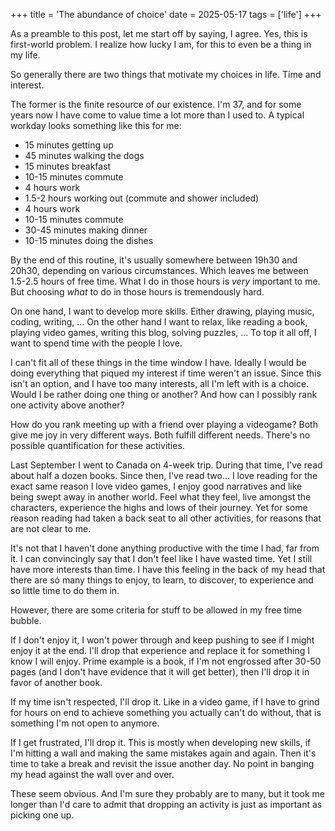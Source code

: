 +++
title = 'The abundance of choice'
date = 2025-05-17
tags = ['life']
+++

As a preamble to this post, let me start off by saying, I agree. Yes, this is first-world problem. I realize how lucky I am, for this to even be a thing in my life.

So generally there are two things that motivate my choices in life. Time and interest. 

The former is the finite resource of our existence. I'm 37, and for some years now I have come to value time a lot more than I used to. A typical workday looks something like this for me:
- 15 minutes getting up
- 45 minutes walking the dogs
- 15 minutes breakfast
- 10-15 minutes commute
- 4 hours work
- 1.5-2 hours working out (commute and shower included)
- 4 hours work
- 10-15 minutes commute
- 30-45 minutes making dinner
- 10-15 minutes doing the dishes

By the end of this routine, it's usually somewhere between 19h30 and 20h30, depending on various circumstances. Which leaves me between 1.5-2.5 hours of free time. What I do in those hours is _very_ important to me. But choosing _what_ to do in those hours is tremendously hard.

On one hand, I want to develop more skills. Either drawing, playing music, coding, writing, ... On the other hand I want to relax, like reading a book, playing video games, writing this blog, solving puzzles, ... To top it all off, I want to spend time with the people I love. 

I can't fit all of these things in the time window I have. Ideally I would be doing everything that piqued my interest if time weren't an issue. Since this isn't an option, and I have too many interests, all I'm left with is a choice. Would I be rather doing one thing or another? And how can I possibly rank one activity above another?

How do you rank meeting up with a friend over playing a videogame? Both give me joy in very different ways. Both fulfill different needs. There's no possible quantification for these activities. 

Last September I went to Canada on 4-week trip. During that time, I've read about half a dozen books. Since then, I've read two... I love reading for the exact same reason I love video games, I enjoy good narratives and like being swept away in another world. Feel what they feel, live amongst the characters, experience the highs and lows of their journey. Yet for some reason reading had taken a back seat to all other activities, for reasons that are not clear to me. 

It's not that I haven't done anything productive with the time I had, far from it. I can convincingly say that I don't feel like I have wasted time. Yet I still have more interests than time. I have this feeling in the back of my head that there are só many things to enjoy, to learn, to discover, to experience and so little time to do them in.

However, there are some criteria for stuff to be allowed in my free time bubble. 

If I don't enjoy it, I won't power through and keep pushing to see if I might enjoy it at the end. I'll drop that experience and replace it for something I know I will enjoy. Prime example is a book, if I'm not engrossed after 30-50 pages (and I don't have evidence that it will get better), then I'll drop it in favor of another book. 

If my time isn't respected, I'll drop it. Like in a video game, if I have to grind for hours on end to achieve something you actually can't do without, that is something I'm not open to anymore. 

If I get frustrated, I'll drop it. This is mostly when developing new skills, if I'm hitting a wall and making the same mistakes again and again. Then it's time to take a break and revisit the issue another day. No point in banging my head against the wall over and over.

These seem obvious. And I'm sure they probably are to many, but it took me longer than I'd care to admit that dropping an activity is just as important as picking one up.

